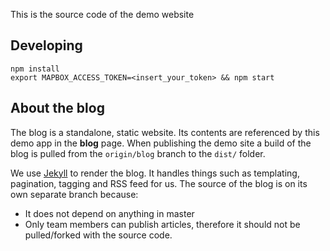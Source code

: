 This is the source code of the demo website

## Developing

    npm install
    export MAPBOX_ACCESS_TOKEN=<insert_your_token> && npm start

## About the blog

The blog is a standalone, static website. Its contents are referenced by this demo app in the **blog** page. When publishing the demo site a build of the blog is pulled from the `origin/blog` branch to the `dist/` folder.

We use [Jekyll](https://jekyllrb.com/) to render the blog. It handles things such as templating, pagination, tagging and RSS feed for us. The source of the blog is on its own separate branch because:
- It does not depend on anything in master
- Only team members can publish articles, therefore it should not be pulled/forked with the source code.
